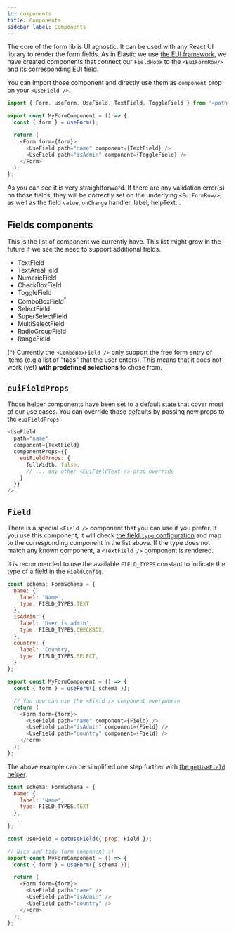 ```yaml
---
id: components
title: Components
sidebar_label: Components
---
```


The core of the form lib is UI agnostic. It can be used with any React UI library to render the form fields. As in Elastic we use [the EUI framework](https://elastic.github.io/eui), we have created components that connect our `FieldHook` to the `<EuiFormRow/>` and its corresponding EUI field.

You can import those component and directly use them as `component` prop on your `<UseField />`.

```js
import { Form, useForm, UseField, TextField, ToggleField } from '<path-to-form-lib>';

export const MyFormComponent = () => {
  const { form } = useForm();

  return (
    <Form form={form}>
      <UseField path="name" component={TextField} />
      <UseField path="isAdmin" component={ToggleField} />
    </Form>
  );
};
```

As you can see it is very straightforward. If there are any validation error(s) on those fields, they will be correctly set on the underlying `<EuiFormRow/>`, as well as the field `value`, `onChange` handler, label, helpText...

## Fields components

This is the list of component we currently have. This list might grow in the future if we see the need to support additional fields.

* TextField
* TextAreaField
* NumericField
* CheckBoxField
* ToggleField
* ComboBoxField<sup>*</sup>
* SelectField
* SuperSelectField
* MultiSelectField
* RadioGroupField
* RangeField

(*) Currently the `<ComboBoxField />` only support the free form entry of items (e.g a list of "tags" that the user enters). This means that it does not work (yet) **with predefined selections** to chose from.

## `euiFieldProps`

Those helper components have been set to a default state that cover most of our use cases. You can override those defaults by passing new props to the `euiFieldProps`.

```js
<UseField
  path="name"
  component={TextField}
  componentProps={{
    euiFieldProps: {
      fullWidth. false,
      // ... any other <EuiFieldText /> prop override
    }
  }}
/>
```

## `Field` 

There is a special `<Field />` component that you can use if you prefer. If you use this component, it will check [the field `type` configuration](../core/use_field.md#type) and map to the corresponding component in the list above. If the type does not match any known component, a `<TextField />` component is rendered.

It is recommended to use the available `FIELD_TYPES` constant to indicate the type of a field in the `FieldConfig`.

```js
const schema: FormSchema = {
  name: {
    label: 'Name',
    type: FIELD_TYPES.TEXT
  },
  isAdmin: {
    label: 'User is admin',
    type: FIELD_TYPES.CHECKBOX,
  },
  country: {
    label: 'Country,
    type: FIELD_TYPES.SELECT,
  }
};

export const MyFormComponent = () => {
  const { form } = useForm({ schema });

  // You now can use the <Field /> component everywhere
  return (
    <Form form={form}>
      <UseField path="name" component={Field} />
      <UseField path="isAdmin" component={Field} />
      <UseField path="country" component={Field} />
    </Form>
  );
};
```

The above example can be simplified one step further with [the `getUseField` helper](../core/use_field#getusefield).

```js
const schema: FormSchema = {
  name: {
    label: 'Name',
    type: FIELD_TYPES.TEXT
  },
  ...
};

const UseField = getUseField({ prop: Field });

// Nice and tidy form component :)
export const MyFormComponent = () => {
  const { form } = useForm({ schema });

  return (
    <Form form={form}>
      <UseField path="name" />
      <UseField path="isAdmin" />
      <UseField path="country" />
    </Form>
  );
};
```